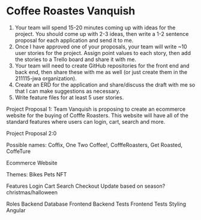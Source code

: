# Coffee Roastes Vanquish
1. Your team will spend 15-20 minutes coming up with ideas for the project. You should come up with 2-3 ideas, then write a 1-2 sentence proposal for each application and send it to me.
3. Once I have approved one of your proposals, your team will write ~10 user stories for the project. Assign point values to each story, then add the stories to a Trello board and share it with me.
4. Your team will need to create GitHub repositories for the front end and back end, then share these with me as well (or just create them in the 211115-jwa organization).
5. Create an ERD for the application and share/discuss the draft with me so that I can make suggestions as necessary.
6. Write feature files for at least 5 user stories.

Project Proposal 1: Team Vanquish is proposing to create an ecommerce website for the buying of Cofffe Roasters. This website will have all of the standard features where users can login, cart, search and more.

Project Proposal 2:0

Possible names: Coffix, One Two Coffee!, CofffeRoasters, Get Roasted, CoffeTure


Ecommerce Website

Themes:
Bikes
Pets
NFT

Features
Login
Cart
Search
Checkout
Update based on season? christmas/halloween


Roles
Backend
Database
Frontend
Backend Tests
Frontend Tests
Styling
Angular

